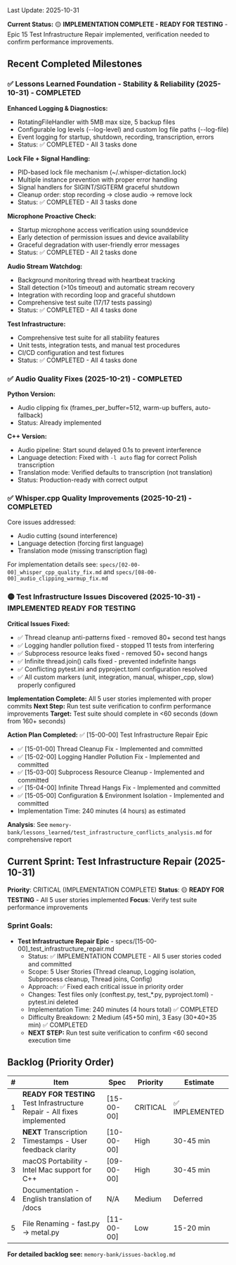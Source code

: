 Last Update: 2025-10-31

**Current Status:** 🟡 **IMPLEMENTATION COMPLETE - READY FOR TESTING** - Epic 15 Test Infrastructure Repair implemented, verification needed to confirm performance improvements.

## Recent Completed Milestones

### ✅ Lessons Learned Foundation - Stability & Reliability (2025-10-31) - COMPLETED

**Enhanced Logging & Diagnostics:**
- RotatingFileHandler with 5MB max size, 5 backup files
- Configurable log levels (--log-level) and custom log file paths (--log-file)
- Event logging for startup, shutdown, recording, transcription, errors
- Status: ✅ COMPLETED - All 3 tasks done

**Lock File + Signal Handling:**
- PID-based lock file mechanism (~/.whisper-dictation.lock)
- Multiple instance prevention with proper error handling
- Signal handlers for SIGINT/SIGTERM graceful shutdown
- Cleanup order: stop recording → close audio → remove lock
- Status: ✅ COMPLETED - All 3 tasks done

**Microphone Proactive Check:**
- Startup microphone access verification using sounddevice
- Early detection of permission issues and device availability
- Graceful degradation with user-friendly error messages
- Status: ✅ COMPLETED - All 2 tasks done

**Audio Stream Watchdog:**
- Background monitoring thread with heartbeat tracking
- Stall detection (>10s timeout) and automatic stream recovery
- Integration with recording loop and graceful shutdown
- Comprehensive test suite (17/17 tests passing)
- Status: ✅ COMPLETED - All 4 tasks done

**Test Infrastructure:**
- Comprehensive test suite for all stability features
- Unit tests, integration tests, and manual test procedures
- CI/CD configuration and test fixtures
- Status: ✅ COMPLETED - All 4 tasks done

### ✅ Audio Quality Fixes (2025-10-21) - COMPLETED

**Python Version:**
- Audio clipping fix (frames_per_buffer=512, warm-up buffers, auto-fallback)
- Status: Already implemented

**C++ Version:**
- Audio pipeline: Start sound delayed 0.1s to prevent interference
- Language detection: Fixed with `-l auto` flag for correct Polish transcription
- Translation mode: Verified defaults to transcription (not translation)
- Status: Production-ready with correct output

### ✅ Whisper.cpp Quality Improvements (2025-10-21) - COMPLETED

Core issues addressed:
- Audio cutting (sound interference)
- Language detection (forcing first language)
- Translation mode (missing transcription flag)

For implementation details see: `specs/[02-00-00]_whisper_cpp_quality_fix.md` and `specs/[08-00-00]_audio_clipping_warmup_fix.md`

### 🟡 Test Infrastructure Issues Discovered (2025-10-31) - IMPLEMENTED READY FOR TESTING

**Critical Issues Fixed:**
- ✅ Thread cleanup anti-patterns fixed - removed 80+ second test hangs
- ✅ Logging handler pollution fixed - stopped 11 tests from interfering
- ✅ Subprocess resource leaks fixed - removed 50+ second hangs
- ✅ Infinite thread.join() calls fixed - prevented indefinite hangs
- ✅ Conflicting pytest.ini and pyproject.toml configuration resolved
- ✅ All custom markers (unit, integration, manual, whisper_cpp, slow) properly configured

**Implementation Complete:** All 5 user stories implemented with proper commits
**Next Step:** Run test suite verification to confirm performance improvements
**Target:** Test suite should complete in <60 seconds (down from 160+ seconds)

**Action Plan Completed:** ✅ [15-00-00] Test Infrastructure Repair Epic
- ✅ [15-01-00] Thread Cleanup Fix - Implemented and committed
- ✅ [15-02-00] Logging Handler Pollution Fix - Implemented and committed  
- ✅ [15-03-00] Subprocess Resource Cleanup - Implemented and committed
- ✅ [15-04-00] Infinite Thread Hangs Fix - Implemented and committed
- ✅ [15-05-00] Configuration & Environment Isolation - Implemented and committed
- Implementation Time: 240 minutes (4 hours) as estimated

**Analysis**: See `memory-bank/lessons_learned/test_infrastructure_conflicts_analysis.md` for comprehensive report

## Current Sprint: Test Infrastructure Repair (2025-10-31)

**Priority**: CRITICAL (IMPLEMENTATION COMPLETE)
**Status**: 🟡 **READY FOR TESTING** - All 5 user stories implemented
**Focus**: Verify test suite performance improvements

### Sprint Goals:
- **Test Infrastructure Repair Epic** - specs/[15-00-00]_test_infrastructure_repair.md
  - Status: ✅ IMPLEMENTATION COMPLETE - All 5 user stories coded and committed
  - Scope: 5 User Stories (Thread cleanup, Logging isolation, Subprocess cleanup, Thread joins, Config)
  - Approach: ✅ Fixed each critical issue in priority order
  - Changes: Test files only (conftest.py, test_*.py, pyproject.toml) - pytest.ini deleted
  - Implementation Time: 240 minutes (4 hours total) ✅ COMPLETED
  - Difficulty Breakdown: 2 Medium (45+50 min), 3 Easy (30+40+35 min) ✅ COMPLETED
  - **NEXT STEP:** Run test suite verification to confirm <60 second execution time

## Backlog (Priority Order)

| # | Item | Spec | Priority | Estimate |
|---|------|------|----------|----------|
| 1 | **READY FOR TESTING** Test Infrastructure Repair - All fixes implemented | [15-00-00] | CRITICAL | ✅ IMPLEMENTED |
| 2 | **NEXT** Transcription Timestamps - User feedback clarity | [10-00-00] | High | 30-45 min |
| 3 | macOS Portability - Intel Mac support for C++ | [09-00-00] | High | 30-45 min |
| 4 | Documentation - English translation of /docs | N/A | Medium | Deferred |
| 5 | File Renaming - fast.py → metal.py | [11-00-00] | Low | 15-20 min |

**For detailed backlog see:** `memory-bank/issues-backlog.md`
